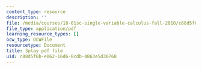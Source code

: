 ```yaml
---
content_type: resource
description: ''
file: /media/courses/18-01sc-single-variable-calculus-fall-2010/c88d5f6be06216d68cdb4863e5d30768_4Q37iOyBq44.pdf
file_type: application/pdf
learning_resource_types: []
ocw_type: OCWFile
resourcetype: Document
title: 3play pdf file
uid: c88d5f6b-e062-16d6-8cdb-4863e5d30768
---
```

